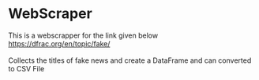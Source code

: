 # WebScraper
This is a webscrapper for the link given below <br>
https://dfrac.org/en/topic/fake/ <br>
<br>
Collects the titles of fake news and create a DataFrame and can converted to CSV File
